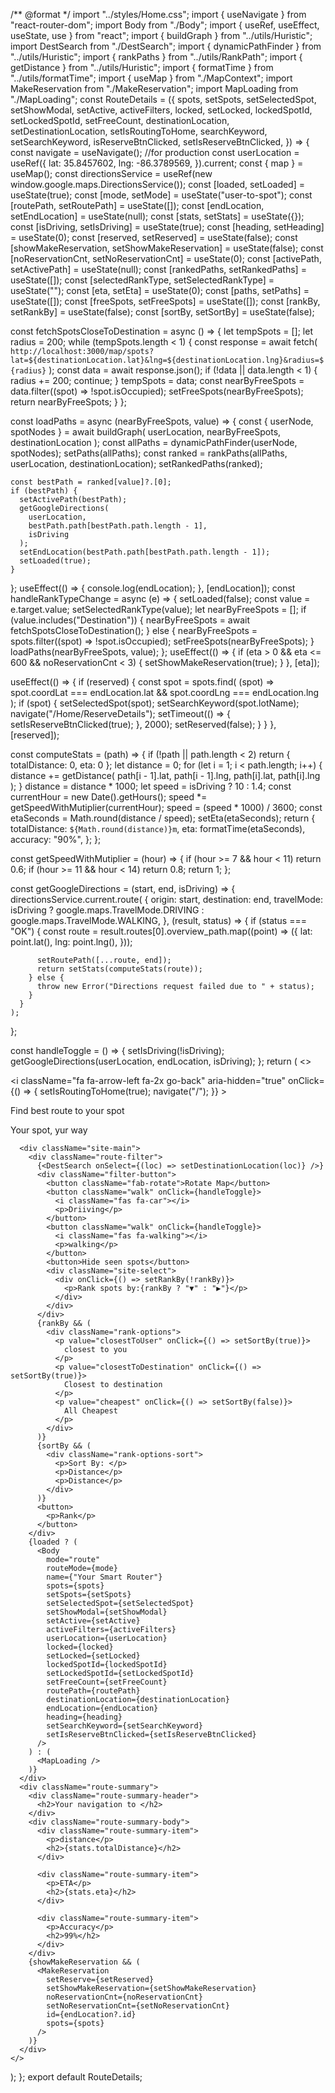 /** @format */
import "../styles/Home.css";
import { useNavigate } from "react-router-dom";
import Body from "./Body";
import { useRef, useEffect, useState, use } from "react";
import { buildGraph } from "../utils/Huristic";
import DestSearch from "./DestSearch";
import { dynamicPathFinder } from "../utils/Huristic";
import { rankPaths } from "../utils/RankPath";
import { getDistance } from "../utils/Huristic";
import { formatTime } from "../utils/formatTime";
import { useMap } from "./MapContext";
import MakeReservation from "./MakeReservation";
import MapLoading from "./MapLoading";
const RouteDetails = ({
  spots,
  setSpots,
  setSelectedSpot,
  setShowModal,
  setActive,
  activeFilters,
  locked,
  setLocked,
  lockedSpotId,
  setLockedSpotId,
  setFreeCount,
  destinationLocation,
  setDestinationLocation,
  setIsRoutingToHome,
  searchKeyword,
  setSearchKeyword,
  isReserveBtnClicked,
  setIsReserveBtnClicked,
}) => {
  const navigate = useNavigate();
  //for production
  const userLocation = useRef({
    lat: 35.8457602,
    lng: -86.3789569,
  }).current;
  const { map } = useMap();
  const directionsService = useRef(new window.google.maps.DirectionsService());
  const [loaded, setLoaded] = useState(true);
  const [mode, setMode] = useState("user-to-spot");
  const [routePath, setRoutePath] = useState([]);
  const [endLocation, setEndLocation] = useState(null);
  const [stats, setStats] = useState({});
  const [isDriving, setIsDriving] = useState(true);
  const [heading, setHeading] = useState(0);
  const [reserved, setReserved] = useState(false);
  const [showMakeReservation, setShowMakeReservation] = useState(false);
  const [noReservationCnt, setNoReservationCnt] = useState(0);
  const [activePath, setActivePath] = useState(null);
  const [rankedPaths, setRankedPaths] = useState([]);
  const [selectedRankType, setSelectedRankType] = useState("");
  const [eta, setEta] = useState(0);
  const [paths, setPaths] = useState([]);
  const [freeSpots, setFreeSpots] = useState([]);
  const [rankBy, setRankBy] = useState(false);
  const [sortBy, setSortBy] = useState(false);

  const fetchSpotsCloseToDestination = async () => {
    let tempSpots = [];
    let radius = 200;
    while (tempSpots.length < 1) {
      const response = await fetch(
        `http://localhost:3000/map/spots?lat=${destinationLocation.lat}&lng=${destinationLocation.lng}&radius=${radius}`
      );
      const data = await response.json();
      if (!data || data.length < 1) {
        radius += 200;
        continue;
      }
      tempSpots = data;
      const nearByFreeSpots = data.filter((spot) => !spot.isOccupied);
      setFreeSpots(nearByFreeSpots);
      return nearByFreeSpots;
    }
  };

  const loadPaths = async (nearByFreeSpots, value) => {
    const { userNode, spotNodes } = await buildGraph(
      userLocation,
      nearByFreeSpots,
      destinationLocation
    );
    const allPaths = dynamicPathFinder(userNode, spotNodes);
    setPaths(allPaths);
    const ranked = rankPaths(allPaths, userLocation, destinationLocation);
    setRankedPaths(ranked);

    const bestPath = ranked[value]?.[0];
    if (bestPath) {
      setActivePath(bestPath);
      getGoogleDirections(
        userLocation,
        bestPath.path[bestPath.path.length - 1],
        isDriving
      );
      setEndLocation(bestPath.path[bestPath.path.length - 1]);
      setLoaded(true);
    }
  };
  useEffect(() => {
    console.log(endLocation);
  }, [endLocation]);
  const handleRankTypeChange = async (e) => {
    setLoaded(false);
    const value = e.target.value;
    setSelectedRankType(value);
    let nearByFreeSpots = [];
    if (value.includes("Destination")) {
      nearByFreeSpots = await fetchSpotsCloseToDestination();
    } else {
      nearByFreeSpots = spots.filter((spot) => !spot.isOccupied);
      setFreeSpots(nearByFreeSpots);
    }
    loadPaths(nearByFreeSpots, value);
  };
  useEffect(() => {
    if (eta > 0 && eta <= 600 && noReservationCnt < 3) {
      setShowMakeReservation(true);
    }
  }, [eta]);

  useEffect(() => {
    if (reserved) {
      const spot = spots.find(
        (spot) =>
          spot.coordLat === endLocation.lat && spot.coordLng === endLocation.lng
      );
      if (spot) {
        setSelectedSpot(spot);
        setSearchKeyword(spot.lotName);
        navigate("/Home/ReserveDetails");
        setTimeout(() => {
          setIsReserveBtnClicked(true);
        }, 2000);
        setReserved(false);
      }
    }
  }, [reserved]);

  const computeStats = (path) => {
    if (!path || path.length < 2) return { totalDistance: 0, eta: 0 };
    let distance = 0;
    for (let i = 1; i < path.length; i++) {
      distance += getDistance(
        path[i - 1].lat,
        path[i - 1].lng,
        path[i].lat,
        path[i].lng
      );
    }
    distance = distance * 1000;
    let speed = isDriving ? 10 : 1.4;
    const currentHour = new Date().getHours();
    speed *= getSpeedWithMutiplier(currentHour);
    speed = (speed * 1000) / 3600;
    const etaSeconds = Math.round(distance / speed);
    setEta(etaSeconds);
    return {
      totalDistance: `${Math.round(distance)}m`,
      eta: formatTime(etaSeconds),
      accuracy: "90%",
    };
  };

  const getSpeedWithMutiplier = (hour) => {
    if (hour >= 7 && hour < 11) return 0.6;
    if (hour >= 11 && hour < 14) return 0.8;
    return 1;
  };

  const getGoogleDirections = (start, end, isDriving) => {
    directionsService.current.route(
      {
        origin: start,
        destination: end,
        travelMode: isDriving
          ? google.maps.TravelMode.DRIVING
          : google.maps.TravelMode.WALKING,
      },
      (result, status) => {
        if (status === "OK") {
          const route = result.routes[0].overview_path.map((point) => ({
            lat: point.lat(),
            lng: point.lng(),
          }));

          setRoutePath([...route, end]);
          return setStats(computeStats(route));
        } else {
          throw new Error("Directions request failed due to " + status);
        }
      }
    );
  };

  const handleToggle = () => {
    setIsDriving(!isDriving);
    getGoogleDirections(userLocation, endLocation, isDriving);
  };
  return (
    <>
      <div className="route-header">
        <div className="header-icon">
          <i
            className="fa fa-arrow-left fa-2x go-back"
            aria-hidden="true"
            onClick={() => {
              setIsRoutingToHome(true);
              navigate("/");
            }}
          ></i>
        </div>
        <div className="header-text">
          <p>Find best route to your spot</p>
          <p>Your spot, yur way</p>
        </div>
      </div>

      <div className="site-main">
        <div className="route-filter">
          {<DestSearch onSelect={(loc) => setDestinationLocation(loc)} />}
          <div className="filter-button">
            <button className="fab-rotate">Rotate Map</button>
            <button className="walk" onClick={handleToggle}>
              <i className="fas fa-car"></i>
              <p>Driiving</p>
            </button>
            <button className="walk" onClick={handleToggle}>
              <i className="fas fa-walking"></i>
              <p>walking</p>
            </button>
            <button>Hide seen spots</button>
            <div className="site-select">
              <div onClick={() => setRankBy(!rankBy)}>
                <p>Rank spots by:{rankBy ? "▼" : "▶"}</p>
              </div>
            </div>
          </div>
          {rankBy && (
            <div className="rank-options">
              <p value="closestToUser" onClick={() => setSortBy(true)}>
                closest to you
              </p>
              <p value="closestToDestination" onClick={() => setSortBy(true)}>
                Closest to destination
              </p>
              <p value="cheapest" onClick={() => setSortBy(false)}>
                All Cheapest
              </p>
            </div>
          )}
          {sortBy && (
            <div className="rank-options-sort">
              <p>Sort By: </p>
              <p>Distance</p>
              <p>Distance</p>
            </div>
          )}
          <button>
            <p>Rank</p>
          </button>
        </div>
        {loaded ? (
          <Body
            mode="route"
            routeMode={mode}
            name={"Your Smart Router"}
            spots={spots}
            setSpots={setSpots}
            setSelectedSpot={setSelectedSpot}
            setShowModal={setShowModal}
            setActive={setActive}
            activeFilters={activeFilters}
            userLocation={userLocation}
            locked={locked}
            setLocked={setLocked}
            lockedSpotId={lockedSpotId}
            setLockedSpotId={setLockedSpotId}
            setFreeCount={setFreeCount}
            routePath={routePath}
            destinationLocation={destinationLocation}
            endLocation={endLocation}
            heading={heading}
            setSearchKeyword={setSearchKeyword}
            setIsReserveBtnClicked={setIsReserveBtnClicked}
          />
        ) : (
          <MapLoading />
        )}
      </div>
      <div className="route-summary">
        <div className="route-summary-header">
          <h2>Your navigation to </h2>
        </div>
        <div className="route-summary-body">
          <div className="route-summary-item">
            <p>distance</p>
            <h2>{stats.totalDistance}</h2>
          </div>

          <div className="route-summary-item">
            <p>ETA</p>
            <h2>{stats.eta}</h2>
          </div>

          <div className="route-summary-item">
            <p>Accuracy</p>
            <h2>99%</h2>
          </div>
        </div>
        {showMakeReservation && (
          <MakeReservation
            setReserve={setReserved}
            setShowMakeReservation={setShowMakeReservation}
            noReservationCnt={noReservationCnt}
            setNoReservationCnt={setNoReservationCnt}
            id={endLocation?.id}
            spots={spots}
          />
        )}
      </div>
    </>
  );
};
export default RouteDetails;
